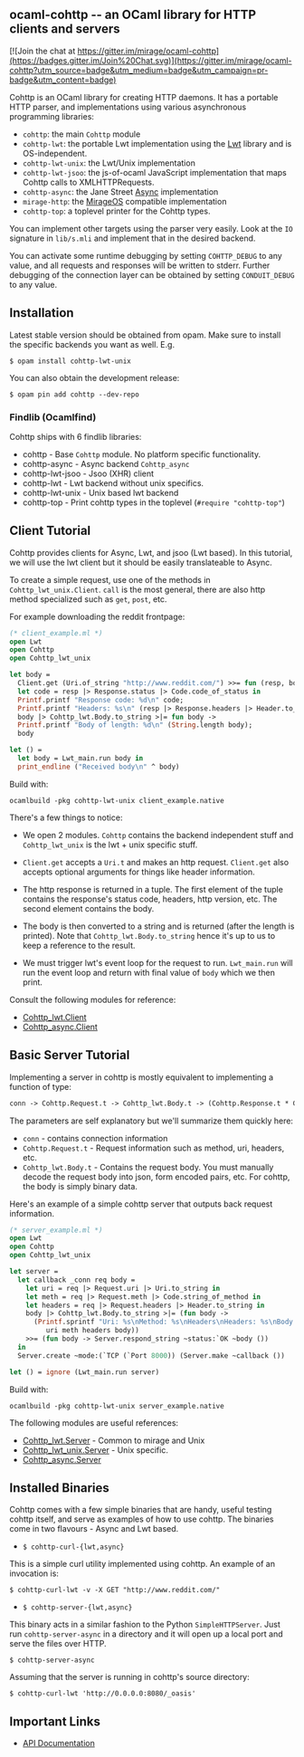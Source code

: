 ## ocaml-cohttp -- an OCaml library for HTTP clients and servers

[![Join the chat at https://gitter.im/mirage/ocaml-cohttp](https://badges.gitter.im/Join%20Chat.svg)](https://gitter.im/mirage/ocaml-cohttp?utm_source=badge&utm_medium=badge&utm_campaign=pr-badge&utm_content=badge)

Cohttp is an OCaml library for creating HTTP daemons. It has a portable
HTTP parser, and implementations using various asynchronous programming
libraries:

- `cohttp`: the main `Cohttp` module
- `cohttp-lwt`: the portable Lwt implementation using the [Lwt](http://ocsigen.org/lwt) library and is OS-independent.
- `cohttp-lwt-unix`: the Lwt/Unix implementation
- `cohttp-lwt-jsoo`: the js-of-ocaml JavaScript implementation that maps Cohttp calls to XMLHTTPRequests.
- `cohttp-async`: the Jane Street [Async](https://github.com/janestreet/async) implementation
- `mirage-http`: the [MirageOS](https://mirage.io) compatible implementation
- `cohttp-top`: a toplevel printer for the Cohttp types.

You can implement other targets using the parser very easily. Look at the `IO`
signature in `lib/s.mli` and implement that in the desired backend.

You can activate some runtime debugging by setting `COHTTP_DEBUG` to any
value, and all requests and responses will be written to stderr.  Further
debugging of the connection layer can be obtained by setting `CONDUIT_DEBUG`
to any value.

## Installation

Latest stable version should be obtained from opam. Make sure to install the
specific backends you want as well. E.g.

```
$ opam install cohttp-lwt-unix
```

You can also obtain the development release:

```
$ opam pin add cohttp --dev-repo
```

### Findlib (Ocamlfind)

Cohttp ships with 6 findlib libraries:

* cohttp - Base `Cohttp` module. No platform specific functionality.
* cohttp-async - Async backend `Cohttp_async`
* cohttp-lwt-jsoo - Jsoo (XHR) client
* cohttp-lwt - Lwt backend without unix specifics.
* cohttp-lwt-unix - Unix based lwt backend
* cohttp-top - Print cohttp types in the toplevel (`#require "cohttp-top"`)

## Client Tutorial

Cohttp provides clients for Async, Lwt, and jsoo (Lwt based). In this tutorial,
we will use the lwt client but it should be easily translateable to Async.

To create a simple request, use one of the methods in `Cohttp_lwt_unix.Client`.
`call` is the most general, there are also http method specialized such as
`get`, `post`, etc.

For example downloading the reddit frontpage:

```ocaml
(* client_example.ml *)
open Lwt
open Cohttp
open Cohttp_lwt_unix

let body =
  Client.get (Uri.of_string "http://www.reddit.com/") >>= fun (resp, body) ->
  let code = resp |> Response.status |> Code.code_of_status in
  Printf.printf "Response code: %d\n" code;
  Printf.printf "Headers: %s\n" (resp |> Response.headers |> Header.to_string);
  body |> Cohttp_lwt.Body.to_string >|= fun body ->
  Printf.printf "Body of length: %d\n" (String.length body);
  body

let () =
  let body = Lwt_main.run body in
  print_endline ("Received body\n" ^ body)
```

Build with:

```
ocamlbuild -pkg cohttp-lwt-unix client_example.native
```

There's a few things to notice:

* We open 2 modules. `Cohttp` contains the backend independent stuff and
  `Cohttp_lwt_unix` is the lwt + unix specific stuff.

* `Client.get` accepts a `Uri.t` and makes an http request. `Client.get` also
  accepts optional arguments for things like header information.
* The http response is returned in a tuple. The first element of the tuple
  contains the response's status code, headers, http version, etc. The second
  element contains the body.
* The body is then converted to a string and is returned (after the length is
  printed). Note that `Cohttp_lwt.Body.to_string` hence it's up to us to keep
  a reference to the result.
* We must trigger lwt's event loop for the request to run. `Lwt_main.run` will
  run the event loop and return with final value of `body` which we then print.

Consult the following modules for reference:

* [Cohttp_lwt.Client](https://github.com/mirage/ocaml-cohttp/blob/master/lwt-core/cohttp_lwt.mli)
* [Cohttp_async.Client](https://github.com/mirage/ocaml-cohttp/blob/master/async/cohttp_async.mli)

## Basic Server Tutorial

Implementing a server in cohttp is mostly equivalent to implementing a function
of type:

```ocaml
conn -> Cohttp.Request.t -> Cohttp_lwt.Body.t -> (Cohttp.Response.t * Cohttp_lwt.Body.t) Lwt.t
```

The parameters are self explanatory but we'll summarize them quickly here:

* `conn` - contains connection information
* `Cohttp.Request.t` - Request information such as method, uri, headers, etc.
* `Cohttp_lwt.Body.t` - Contains the request body. You must manually decode the
  request body into json, form encoded pairs, etc. For cohttp, the body is
  simply binary data.

Here's an example of a simple cohttp server that outputs back request
information.

```ocaml
(* server_example.ml *)
open Lwt
open Cohttp
open Cohttp_lwt_unix

let server =
  let callback _conn req body =
    let uri = req |> Request.uri |> Uri.to_string in
    let meth = req |> Request.meth |> Code.string_of_method in
    let headers = req |> Request.headers |> Header.to_string in
    body |> Cohttp_lwt.Body.to_string >|= (fun body ->
      (Printf.sprintf "Uri: %s\nMethod: %s\nHeaders\nHeaders: %s\nBody: %s"
         uri meth headers body))
    >>= (fun body -> Server.respond_string ~status:`OK ~body ())
  in
  Server.create ~mode:(`TCP (`Port 8000)) (Server.make ~callback ())

let () = ignore (Lwt_main.run server)
```

Build with:

```
ocamlbuild -pkg cohttp-lwt-unix server_example.native
```

The following modules are useful references:

* [Cohttp_lwt.Server](https://github.com/mirage/ocaml-cohttp/blob/master/lwt-core/cohttp_lwt_s.ml) - Common to mirage and Unix
* [Cohttp_lwt_unix.Server](https://github.com/mirage/ocaml-cohttp/blob/master/lwt/cohttp_lwt_unix.mli) - Unix specific.
* [Cohttp_async.Server](https://github.com/mirage/ocaml-cohttp/blob/master/async/cohttp_async.mli)


## Installed Binaries

Cohttp comes with a few simple binaries that are handy, useful testing cohttp
itself, and serve as examples of how to use cohttp. The binaries come in two
flavours - Async and Lwt based.

* `$ cohttp-curl-{lwt,async}`

This is a simple curl utility implemented using cohttp. An example of an
invocation is:

```
$ cohttp-curl-lwt -v -X GET "http://www.reddit.com/"
```

* `$ cohttp-server-{lwt,async}`

This binary acts in a similar fashion to the Python `SimpleHTTPServer`. Just
run `cohttp-server-async` in a directory and it will open up a local port and
serve the files over HTTP.

```
$ cohttp-server-async
```

Assuming that the server is running in cohttp's source directory:

```
$ cohttp-curl-lwt 'http://0.0.0.0:8080/_oasis'
```
## Important Links
- [API Documentation](http://mirage.github.io/ocaml-cohttp/)
